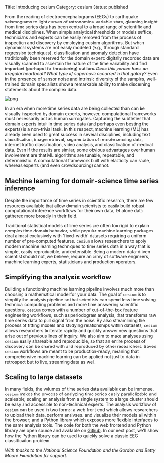 Title: Introducing cesium
Category: cesium
Status: published

From the reading of electroencephalograms (EEGs) to earthquake seismograms to light
curves of astronomical variable stars, gleaning insight from time series data
has been central to a broad range of scientific and medical disciplines. When
simple analytical thresholds or models suffice, technicians and
experts can be easily removed from the process of inspection and discovery by
employing custom algorithms. But when dynamical systems are not easily modeled
(e.g., through standard regression techniques), classification and anomaly
detection have traditionally been reserved for the domain expert: digitally
recorded data are visually scanned to ascertain the nature of the time
variability and find important (perhaps life-threatening) outliers. *Does this
person have an irregular heartbeat? What type of supernova occurred in that
galaxy?* Even in the presence of sensor noise and intrinsic diversity of the
samples, well-trained domain specialists show a remarkable ability to make
discerning statements about the complex data.

![png]({attach}images/cesium_intro.png)

In an era when more time series data are being collected than can be visually
inspected by domain experts, however, computational frameworks must necessarily
act as human surrogates. Capturing the subtleties that domain experts intuit in
time series data (and perhaps even besting the experts) is a non-trivial task.
In this respect, machine learning (ML) has already been used to great success
in several disciplines, including text classification, image retrieval,
segmentation of remote sensing data, internet traffic classification, video
analysis, and classification of medical data. Even if the results are similar,
some obvious advantages over human involvement are that ML algorithms are
tunable, repeatable, and deterministic. A computational framework built with
elasticity can scale, whereas experts (and even crowdsourcing) cannot.

## Machine learning for domain-science time series inference
Despite the importance of time series in scientific research, there are few
resources available that allow domain scientists to easily build robust
computational inference workflows for their own data, let alone data gathered
more broadly in their field. 

Traditional statistical models of time series are often too rigid to explain
complex time domain behavior, while popular machine learning packages deal
almost exclusively with 'fixed-width' datasets requiring a uniform number of
pre-computed features. `cesium` allows researchers to apply modern machine
learning techniques to time series data in a way that is simple, easily
reproducible, and extensible. Being a modern data-driven scientist should not,
we believe, require an army of software engineers, machine learning experts,
statisticians and production operators.

## Simplifying the analysis workflow
Building a functioning machine learning pipeline involves much more than
choosing a mathematical model for your data. The goal of `cesium` is to
simplify the analysis pipeline so that scientists can spend less time solving
technical computing problems and more time answering scientific questions.
`cesium` comes with a number of out-of-the-box feature engineering workflows,
such as periodogram analysis, that transforms raw time series data to pull
signal from the noise. By also streamlining the process of fitting models and
studying relationships within datasets, `cesium` allows researchers to iterate
rapidly and quickly answer new questions that arise out of previous lines of
inquiry. We also aim to make analyses using `cesium` easily shareable and
reproducible, so that an entire process of discovery can be shared with and
reproduced by other researchers. Saved `cesium` workflows are meant to be
production-ready, meaning that comprehensive machine learning can be applied
not just to data in retrospect but to live, streaming data as well.

## Scaling to large datasets
In many fields, the volumes of time series data available can be immense.
`cesium` makes the process of analyzing time series easily parallelizable and
scaleable; scaling an analysis from a single system to a large cluster should
be easy and accessible to non-technical experts. The analysis workflow of
`cesium` can be used in two forms: a web front end which allows researchers to
upload their data, perform analyses, and visualize their models all within the
browser; and a Python library which exposes more flexible interfaces to the
same analysis tools. The code for both the web frontend and Python library are
open source and available on [Github](https://github.com/cesium-ml). In our
next post, we'll show how the Python library can be used to quickly solve a
classic EEG classification problem.

*With thanks to the National Science Foundation and the Gordon and Betty Moore
Foundation for support.*
